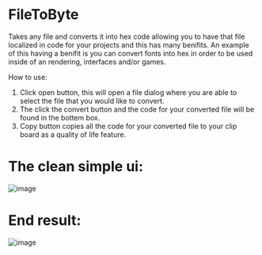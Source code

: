 # FileToByte
Takes any file and converts it into hex code allowing you to have that file localized in code for your projects and this has many benifits. An example of this having a benifit is you can convert fonts into hex in order to be used inside of an rendering, interfaces and/or games.

How to use:
1. Click open button, this will open a file dialog where you are able to select the file that you would like to convert.
2. The click the convert button and the code for your converted file will be found in the bottem box.
3. Copy button copies all the code for your converted file to your clip board as a quality of life feature.

# The clean simple ui:
![image](https://user-images.githubusercontent.com/38990407/113564117-c7a5bd80-95d6-11eb-8293-2968bf20a83d.png)
# End result:
![image](https://user-images.githubusercontent.com/38990407/113564421-5c102000-95d7-11eb-9b24-9f7e75f27c8e.png)
